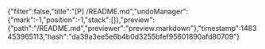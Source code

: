 {"filter":false,"title":"[P] /README.md","undoManager":{"mark":-1,"position":-1,"stack":[]},"preview":{"path":"/README.md","previewer":"preview.markdown"},"timestamp":1483453965113,"hash":"da39a3ee5e6b4b0d3255bfef95601890afd80709"}
